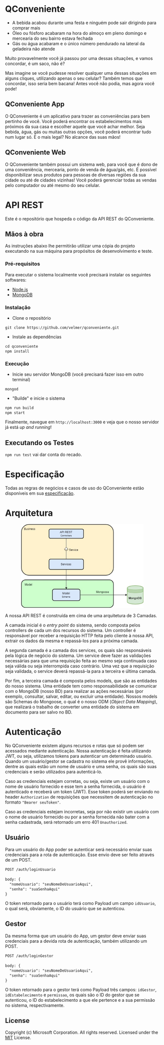 # QConveniente

* A bebida acabou durante uma festa e ninguém pode sair dirigindo para comprar mais
* Óleo ou fósforo acabaram na hora do almoço em pleno domingo e mercearia do seu bairro estava fechada
* Gás ou água acabaram e o único número pendurado na lateral da geladeira não atende

Muito provavelmente você já passou por uma dessas situações, e vamos concordar, é um saco, não é?

Mas imagine se você pudesse resolver qualquer uma dessas situações em alguns cliques, utilizando apenas o seu celular? Também temos que concordar, isso seria bem bacana! Antes você não podia, mas agora você pode!

## QConveniente App

O QConveniente é um aplicativo para trazer as conveniências para bem pertinho de você. Você poderá encontrar os estabelecimentos mais próximos da sua casa e escolher aquele que você achar melhor. Seja bebida, água, gás ou muitas outras opções, você poderá encontrar tudo num lugar só. E o mais legal? No alcance das suas mãos!

## QConveniente Web

O QConveniente também possui um sistema web, para você que é dono de uma conveniência, mercearia, ponto de venda de água/gás, etc. É possível disponibilizar seus produtos para pessoas de diversas regiões da sua cidade ou até de cidades vizinhas! Você poderá gerenciar todas as vendas pelo computador ou até mesmo do seu celular.

# API REST

Este é o repositório que hospeda o código da API REST do QConveniente.

## Mãos à obra

As instruções abaixo lhe permitirão utilizar uma cópia do projeto executando na sua máquina para propósitos de desenvolvimento e teste.

### Pré-requisitos

Para executar o sistema localmente você precisará instalar os seguintes softwares:

- [Node.js](https://nodejs.org/en/)
- [MongoDB](https://docs.mongodb.com/manual/installation/)

### Instalação

- Clone o repositório
```
git clone https://github.com/velmer/qconveniente.git
```
- Instale as dependências
```
cd qconveniente
npm install
```

### Execução

- Inicie seu servidor MongoDB (você precisará fazer isso em outro terminal)
```
mongod
```
- "Builde" e inicie o sistema
```
npm run build
npm start
```

Finalmente, navegue em `http://localhost:3000` e veja que o nosso servidor já está *up and running*!

## Executando os Testes

`npm run test` vai dar conta do recado.

# Especificação

Todas as regras de negócios e casos de uso do QConveniente estão disponíveis em sua [especificação](ESPECIFICADAO.md).

# Arquitetura

<p align="center">
  <img src="qconveniente-arquitetura.jpg" alt="Arquitetura" width="400">
</p>

A nossa API REST é construída em cima de uma arquitetura de 3 Camadas.

A camada inicial é o *entry point* do sistema, sendo composta pelos controllers de cada um dos recursos do sistema. Um controller é responsável por receber a requisição HTTP feita pelo cliente à nossa API, extrair os dados da mesma e repassá-los para a próxima camada.

A segunda camada é a camada dos services, os quais são responsáveis pela lógica de negócio do sistema. Um service deve fazer as validações necessárias para que uma requisição feita ao mesmo seja continuada caso seja válida ou seja interrompida caso contrário. Uma vez que a requisição seja validada, o service deverá repassá-la para a terceira e última camada.

Por fim, a terceira camada é composta pelos models, que são as entidades do nosso sistema. Uma entidade tem como responsabilidade se comunicar com o MongoDB (nosso BD) para realizar as ações necessárias (por exemplo, consultar, salvar, editar, ou excluir uma entidade). Nossos models são Schemas do Mongoose, o qual é o nosso ODM (*Object Data Mapping*), que realizará o trabalho de converter uma entidade do sistema em documento para ser salvo no BD.

# Autenticação

No QConveniente existem alguns recursos e rotas que só podem ser acessados mediante autenticação. Nossa autenticação é feita utilizando JWT, ou seja, utilizamos tokens para autenticar um determinado usuário. Quando um usuário/gestor se cadastra no sistema ele provê informações, dentre as quais estão um nome de usuário e uma senha, os quais são suas credenciais e serão utilizados para autenticá-lo.

Caso as credenciais estejam corretas, ou seja, existe um usuário com o nome de usuário fornecido e esse tem a senha fornecida, o usuário é autenticado e receberá um token (JWT). Esse token poderá ser enviando no header `Authorization` de requisições que necessitem de autenticação no formato `"Bearer seuToken"`.

Caso as credenciais estejam incorretas, seja por não existir um usuário com o nome de usuário fornecido ou por a senha fornecida não bater com a senha cadastrada, será retornado um erro 401 `Unauthorized`.

## Usuário

Para um usuário do App poder se autenticar será necessário enviar suas credenciais para a rota de autenticação. Esse envio deve ser feito através de um POST.

```
POST /auth/loginUsuario

body: {
  "nomeUsuario": "seuNomeDeUsuarioAqui",
  "senha": "suaSenhaAqui"
}
```

O token retornado para o usuário terá como Payload um campo `idUsuario`, o qual será, obviamente, o ID do usuário que se autenticou.

## Gestor

Da mesma forma que um usuário do App, um gestor deve enviar suas credenciais para a devida rota de autenticação, também utilizando um POST.

```
POST /auth/loginGestor

body: {
  "nomeUsuario": "seuNomeDeUsuarioAqui",
  "senha": "suaSenhaAqui"
}
```

O token retornado para o gestor terá como Payload três campos: `idGestor`, `idEstabelecimento` e `permissao`, os quais são o ID do gestor que se autenticou, o ID do estabelecimento a que ele pertence e a sua permissão no sistema, respectivamente.

## License
Copyright (c) Microsoft Corporation. All rights reserved. Licensed under the [MIT](LICENSE.txt) License.
